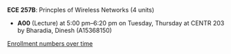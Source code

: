 **ECE 257B**: Princples of Wireless Networks (4 units)

- **A00** (Lecture) at 5:00 pm–6:20 pm on Tuesday, Thursday at CENTR 203 by Bharadia, Dinesh (A15368150)

[Enrollment numbers over time](./ECE257B.tsv)
